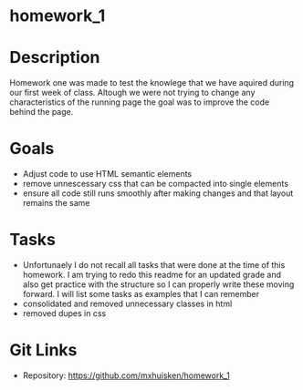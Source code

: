 # homework_1

# Description 
Homework one was made to test the knowlege that we have aquired during our first week of class. Altough we were not trying to change any characteristics of the running page the goal was to improve the code behind the page. 

# Goals 
- Adjust code to use HTML semantic elements 
- remove unnescessary css that can be compacted into single elements 
- ensure all code still runs smoothly after making changes and that layout remains the same

# Tasks 
- Unfortunaely I do not recall all tasks that were done at the time of this homework. I am trying to redo this readme for an updated grade and also get practice with the structure so I can properly write these moving forward. I will list some tasks as examples that I can remember 
- consolidated and removed unnecessary classes in html 
- removed dupes in css

# Git Links 
- Repository: https://github.com/mxhuisken/homework_1

